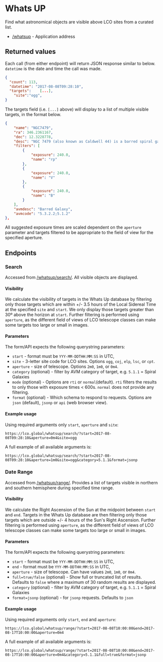 # Whats UP

Find what astronomical objects are visible above LCO sites from a curated list.

* [/whatsup](http://lco.global/whatsup) - Application address

## Returned values

Each call (from either endpoint) will return JSON response similar to below. `datetime` is the date and time the call was made.
```json
{
  "count": 113,
  "datetime": "2017-08-08T09:28:10",
  "targets":	[...],
	"site":"ogg",
}
```

The targets field (i.e. `[...]` above) will display to a list of multiple visible targets, in the format below.
```json
{
    "name": "NGC7479",
    "ra": 346.2361167,
    "dec": 12.3228778,
    "desc": "NGC 7479 (also known as Caldwell 44) is a barred spiral galaxy about 105 million light-years away in the constellation Pegasus. This is a beautiful barred spiral galaxy, seen almost face on.",
    "filters": [
        {
            "exposure": 240.0,
            "name": "rp"
        },
        {
            "exposure": 240.0,
            "name": "V"
        },
        {
            "exposure": 240.0,
            "name": "B"
        }
    ],
    "avmdesc": "Barred Galaxy",
    "avmcode": "5.3.2.2;5.1.2"
},
```

All suggested exposure times are scaled dependent on the `aperture` parameter and targets filtered to be appropriate to the field of view for the specified aperture.

## Endpoints

### Search

Accessed from [/whatsup/search/](https://lco.global/whatsup/search/). All visible objects are displayed.

#### Visibility
We calculate the visibility of targets in the Whats Up database by filtering only those targets which are within +/- 3.5 hours of the Local Sidereal Time at the specified `site` and `start`. We only display those targets greater than 30º above the horizon at `start`. Further filtering is performed using `aperture`, as the different field of views of LCO telescope classes can make some targets too large or small in images.

#### Parameters

The form/API expects the following querystring parameters:
* `start` - format must be `YYY-MM-DDTHH:MM:SS` in UTC,
* `site` - 3-letter site code for LCO sites. Options `ogg`, `coj`, `elp`, `lsc`, or `cpt`.
* `aperture` - size of telescope. Options `2m0`, `1m0`, or `0m4`.
* `category` (optional) - filter by AVM category of target, e.g. `5.1.1` = Spiral Galaxies
* `mode` (optional) - Options are `rti` or `normal`(default). `rti` filters the results to only those with exposure times < 600s. `normal` does not provide any filtering.
* `format` (optional) - Which schema to respond to requests. Options are `json` (default), `jsonp` or `api` (web browser view).

#### Example usage

Using required arguments only `start`, `aperture` and `site`:
```
https://lco.global/whatsup/search/?start=2017-08-08T09:28:10&aperture=0m4&site=ogg
```

A full example of all available arguments is:

```
https://lco.global/whatsup/search/?start=2017-08-08T09:28:10&aperture=1m0&site=ogg&category=5.1.1&format=jsonp
```

### Date Range

Accessed from [/whatsup/range/](https://lco.global/whatsup/range/). Provides a list of targets visible in northern and southern hemisphere during specified time range.

#### Visibility
We calculate the Right Ascension of the Sun at the midpoint between `start` and `end`. Targets in the Whats Up database are then filtering only those targets which are outside +/- 4 hours of the Sun's Right Ascension. Further filtering is performed using `aperture`, as the different field of views of LCO telescope classes can make some targets too large or small in images.

#### Parameters

The form/API expects the following querystring parameters:
* `start` - format must be `YYY-MM-DDTHH:MM:SS` in UTC,
* `end` - format must be `YYY-MM-DDTHH:MM:SS` in UTC,
* `aperture` - size of telescope. Can have values `2m0`, `1m0`, or `0m4`.
* `full=true/false` (optional) - Show full or truncated list of results. Defaults to `false` where a maximum of 30 random results are displayed.
* `category` (optional) - filter by AVM category of target, e.g. `5.1.1` = Spiral Galaxies
* `format=jsonp` (optional) - for `jsonp` requests. Defaults to `json`

#### Example usage

Using required arguments only `start`, `end` and `aperture`:
```
https://lco.global/whatsup/range/?start=2017-08-08T10:00:00&end=2017-08-17T10:00:00&aperture=0m4
```

A full example of all available arguments is:

```
https://lco.global/whatsup/range/?start=2017-08-08T10:00:00&end=2017-08-17T10:00:00&aperture=0m4&category=5.1.1&full=true&format=jsonp
```
